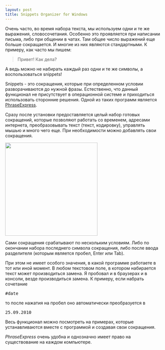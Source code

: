 ```yaml
--- 
layout: post
title: Snippets Organizer for Windows
---
```

Очень часто, во время набора текста, мы используем одни и те же выражения, словосочетания. Особенно это проявляется при написании письма, либо при общении в чатах. Там общее число выражений еще больше сокращается. И многие из них являются стандартными. К примеру, как часто мы пишем:

<blockquote>Привет! Как дела?</blockquote>

А ведь можно не набирать каждый раз одни и те же символы, а воспользоваться snippets! 

<!--more-->

Snippets - это сокращения, которые при определенном условии разворачиваются до нужной фразы. Естественно, что данный функционал не присутствует в операционной системе и приходиться использовать сторонние решения. Одной из таких программ является <a href="http://www.phraseexpress.com/">PhraseExpress</a>. 

Сразу после установки предоставляется целый набор готовых сокращений, которые позволяют работать со временем, адресами интернета, преобразовывать текст (текст, кодировку), управлять мышью и много чего еще. При необходимости можно добавлять свои сокращения.

<a href="http://static.juev.ru/2010/09/window.png"><img src="http://static.juev.ru/2010/09/window-297x300.png" alt="" title="window" width="297" height="300" class="aligncenter size-medium wp-image-1216" /></a>

Сами сокращения срабатывают по нескольким условиям. Либо по окончании набора последнего символа сокращения, либо после ввода разделителя (которым является пробел, Enter или Tab). 

При этом не имеет особого значения, в какой программе работаете в тот или иной момент. В любом текстовом поле, в котором набирается текст может производиться замена. Я пробовал и в браузерах и в консоли, везде производиться замена. К примеру, если набрать сочетание
<pre>#date</pre>
то после нажатия на пробел оно автоматически преобразуется в 
<pre>25.09.2010</pre>
Весь функционал можно посмотреть на примерах, которые устанавливаются вместе с программой и создавая свои сокращения. 

<em>PhraseExpress</em> очень удобна и однозначно имеет право на существование на каждом компьютере.
